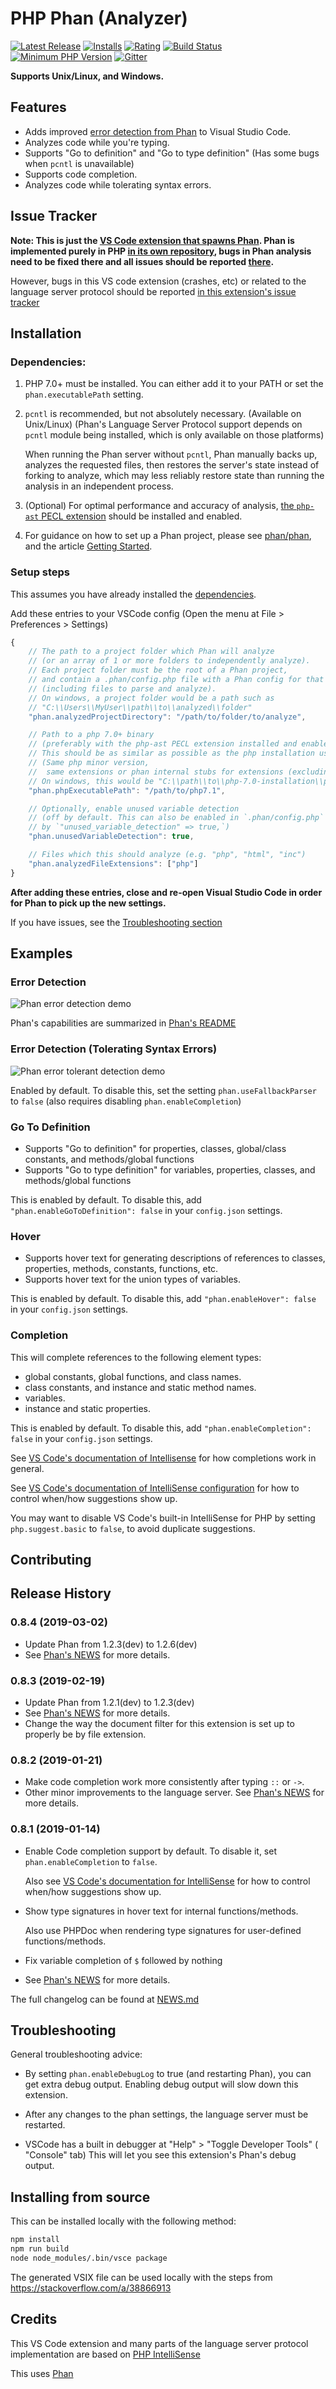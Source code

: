 # PHP Phan (Analyzer)

[![Latest Release](https://vsmarketplacebadge.apphb.com/version-short/TysonAndre.php-phan.svg)](https://marketplace.visualstudio.com/items?itemName=TysonAndre.php-phan) [![Installs](https://vsmarketplacebadge.apphb.com/installs/TysonAndre.php-phan.svg)](https://marketplace.visualstudio.com/items?itemName=TysonAndre.php-phan) [![Rating](https://vsmarketplacebadge.apphb.com/rating-short/TysonAndre.php-phan.svg)](https://marketplace.visualstudio.com/items?itemName=TysonAndre.php-phan) [![Build Status](https://travis-ci.org/TysonAndre/vscode-php-phan.svg?branch=master)](https://travis-ci.org/TysonAndre/vscode-php-phan) [![Minimum PHP Version](https://img.shields.io/badge/php-%3E=7.0-8892BF.svg)](https://php.net/) [![Gitter](https://badges.gitter.im/phan/phan.svg)](https://gitter.im/phan/phan?utm_source=badge&utm_medium=badge&utm_campaign=pr-badge)

**Supports Unix/Linux, and Windows.**

## Features

+ Adds improved [error detection from Phan](https://github.com/phan/phan#features) to Visual Studio Code.
+ Analyzes code while you're typing.
+ Supports "Go to definition" and "Go to type definition"
  (Has some bugs when `pcntl` is unavailable)
+ Supports code completion.
+ Analyzes code while tolerating syntax errors.

## Issue Tracker

**Note: This is just the [VS Code extension that spawns Phan](https://github.com/TysonAndre/vscode-php-phan). Phan is implemented purely in PHP [in its own repository](https://github.com/phan/phan),
bugs in Phan analysis need to be fixed there and all issues should be reported [there](https://github.com/phan/phan/issues).**

However, bugs in this VS code extension (crashes, etc) or related to the language server protocol should be reported [in this extension's issue tracker](https://github.com/TysonAndre/vscode-php-phan/issues)

## Installation

### Dependencies:

1. PHP 7.0+ must be installed.
   You can either add it to your PATH or set the `phan.executablePath` setting.
2. `pcntl` is recommended, but not absolutely necessary. (Available on Unix/Linux)
   (Phan's Language Server Protocol support depends on `pcntl` module being installed, which is only available on those platforms)

   When running the Phan server without `pcntl`,
   Phan manually backs up, analyzes the requested files, then restores the server's state instead of forking to analyze, which may less reliably restore state than running the analysis in an independent process.
3. (Optional) For optimal performance and accuracy of analysis,
   [the `php-ast` PECL extension](https://pecl.php.net/package/ast) should be installed and enabled.
4. For guidance on how to set up a Phan project, please see [phan/phan](https://github.com/phan/phan),
   and the article [Getting Started](https://github.com/phan/phan/wiki/Getting-Started).

### Setup steps

This assumes you have already installed the [dependencies](#dependencies).

Add these entries to your VSCode config (Open the menu at File > Preferences > Settings)


```javascript
{
    // The path to a project folder which Phan will analyze
    // (or an array of 1 or more folders to independently analyze).
    // Each project folder must be the root of a Phan project,
    // and contain a .phan/config.php file with a Phan config for that project.
    // (including files to parse and analyze).
    // On windows, a project folder would be a path such as
    // "C:\\Users\\MyUser\\path\\to\\analyzed\\folder"
    "phan.analyzedProjectDirectory": "/path/to/folder/to/analyze",

    // Path to a php 7.0+ binary
    // (preferably with the php-ast PECL extension installed and enabled)
    // This should be as similar as possible as the php installation used to run Phan
    // (Same php minor version,
    //  same extensions or phan internal stubs for extensions (excluding xdebug), etc.)
    // On windows, this would be "C:\\path\\to\\php-7.0-installation\\php.exe"
    "phan.phpExecutablePath": "/path/to/php7.1",

    // Optionally, enable unused variable detection
    // (off by default. This can also be enabled in `.phan/config.php`
    // by `"unused_variable_detection" => true,`)
    "phan.unusedVariableDetection": true,

    // Files which this should analyze (e.g. "php", "html", "inc")
    "phan.analyzedFileExtensions": ["php"]
}
```

**After adding these entries, close and re-open Visual Studio Code in order for Phan to pick up the new settings.**

If you have issues, see the [Troubleshooting section](#troubleshooting)

## Examples

### Error Detection

![Phan error detection demo](https://raw.githubusercontent.com/TysonAndre/vscode-php-phan/master/images/error_detection.png)

Phan's capabilities are summarized in [Phan's README](https://github.com/phan/phan#features)

### Error Detection (Tolerating Syntax Errors)

![Phan error tolerant detection demo](https://raw.githubusercontent.com/TysonAndre/vscode-php-phan/master/images/tolerant_parsing.png)

Enabled by default. To disable this, set the setting `phan.useFallbackParser` to `false` (also requires disabling `phan.enableCompletion`)

### Go To Definition

+ Supports "Go to definition" for properties, classes, global/class constants, and methods/global functions
+ Supports "Go to type definition" for variables, properties, classes, and methods/global functions

This is enabled by default. To disable this, add `"phan.enableGoToDefinition": false` in your `config.json` settings.

### Hover

+ Supports hover text for generating descriptions of references to classes, properties, methods, constants, functions, etc.
+ Supports hover text for the union types of variables.

This is enabled by default. To disable this, add `"phan.enableHover": false` in your `config.json` settings.

### Completion

This will complete references to the following element types:

+ global constants, global functions, and class names.
+ class constants, and instance and static method names.
+ variables.
+ instance and static properties.

This is enabled by default. To disable this, add `"phan.enableCompletion": false` in your `config.json` settings.

See [VS Code's documentation of Intellisense](https://code.visualstudio.com/docs/editor/intellisense#_intellisense-features) for how completions work in general.

See [VS Code's documentation of IntelliSense configuration](https://code.visualstudio.com/docs/editor/intellisense#_customizing-intellisense)
for how to control when/how suggestions show up.

You may want to disable VS Code's built-in IntelliSense for PHP by setting `php.suggest.basic` to `false`, to avoid duplicate suggestions.

## Contributing

## Release History

### 0.8.4 (2019-03-02)

- Update Phan from 1.2.3(dev) to 1.2.6(dev)
- See [Phan's NEWS](https://github.com/phan/phan/blob/e6eb05cd368081dc0058243173ac44c1d54cf724) for more details.

### 0.8.3 (2019-02-19)

- Update Phan from 1.2.1(dev) to 1.2.3(dev)
- See [Phan's NEWS](https://github.com/phan/phan/blob/d39b26e8a7a54cc430cafc2cba3e56493b8c5466/NEWS.md) for more details.
- Change the way the document filter for this extension is set up to properly be by file extension.

### 0.8.2 (2019-01-21)

- Make code completion work more consistently after typing `::` or `->`.
- Other minor improvements to the language server. See [Phan's NEWS](https://github.com/phan/phan/blob/ec9d0c1b34894224194c1791345fdc5af7b696d4/NEWS.md) for more details.

### 0.8.1 (2019-01-14)

- Enable Code completion support by default. To disable it, set `phan.enableCompletion` to `false`.

  Also see [VS Code's documentation for IntelliSense](https://code.visualstudio.com/docs/editor/intellisense#_customizing-intellisense)
  for how to control when/how suggestions show up.
- Show type signatures in hover text for internal functions/methods.

  Also use PHPDoc when rendering type signatures for user-defined functions/methods.
- Fix variable completion of `$` followed by nothing
- See [Phan's NEWS](https://github.com/phan/phan/blob/a276d601436cc94c62578b3ddad0a88540966ae4/NEWS.md) for more details.

The full changelog can be found at [NEWS.md](https://github.com/TysonAndre/vscode-php-phan/blob/master/NEWS.md)

## Troubleshooting

General troubleshooting advice:

- By setting `phan.enableDebugLog` to true (and restarting Phan), you can get extra debug output.
  Enabling debug output will slow down this extension.

- After any changes to the phan settings, the language server must be restarted.

- VSCode has a built in debugger at "Help" > "Toggle Developer Tools" ( "Console" tab)
  This will let you see this extension's Phan's debug output.

## Installing from source

This can be installed locally with the following method:

```bash
npm install
npm run build
node node_modules/.bin/vsce package
```

The generated VSIX file can be used locally with the steps from https://stackoverflow.com/a/38866913

## Credits

This VS Code extension and many parts of the language server protocol implementation are based on [PHP IntelliSense](https://github.com/felixfbecker/vscode-php-intellisense)

This uses [Phan](https://github.com/phan/phan)
